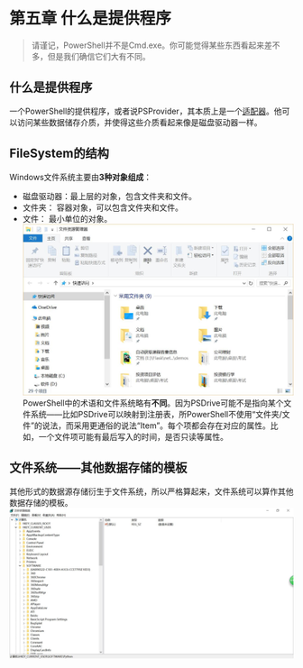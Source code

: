 # 第五章 什么是提供程序
> 请谨记，PowerShell并不是Cmd.exe。你可能觉得某些东西看起来差不多，但是我们确信它们大有不同。

## 什么是提供程序
一个PowerShell的提供程序，或者说PSProvider，其本质上是一个[适配器](https://baike.baidu.com/item/%E9%80%82%E9%85%8D%E5%99%A8)。他可以访问某些数据储存介质，并使得这些介质看起来像是磁盘驱动器一样。
## FileSystem的结构
Windows文件系统主要由**3种对象组成**：
+ 磁盘驱动器：最上层的对象，包含文件夹和文件。
+ 文件夹： 容器对象，可以包含文件夹和文件。
+ 文件： 最小单位的对象。
![Windows资源管理器](https://github.com/poetlife/LearnPowershell/blob/master/pics/5_1.jpg)
PowerShell中的术语和文件系统略有**不同**。因为PSDrive可能不是指向某个文件系统——比如PSDrive可以映射到注册表，所PowerShell不使用“文件夹/文件”的说法，而采用更通俗的说法“Item”。每个项都会存在对应的属性。比如，一个文件项可能有最后写入的时间，是否只读等属性。
## 文件系统——其他数据存储的模板
其他形式的数据源存储衍生于文件系统，所以严格算起来，文件系统可以算作其他数据存储的模板。
![Windows注册表结构](https://github.com/poetlife/LearnPowershell/blob/master/pics/5_2.jpg)
